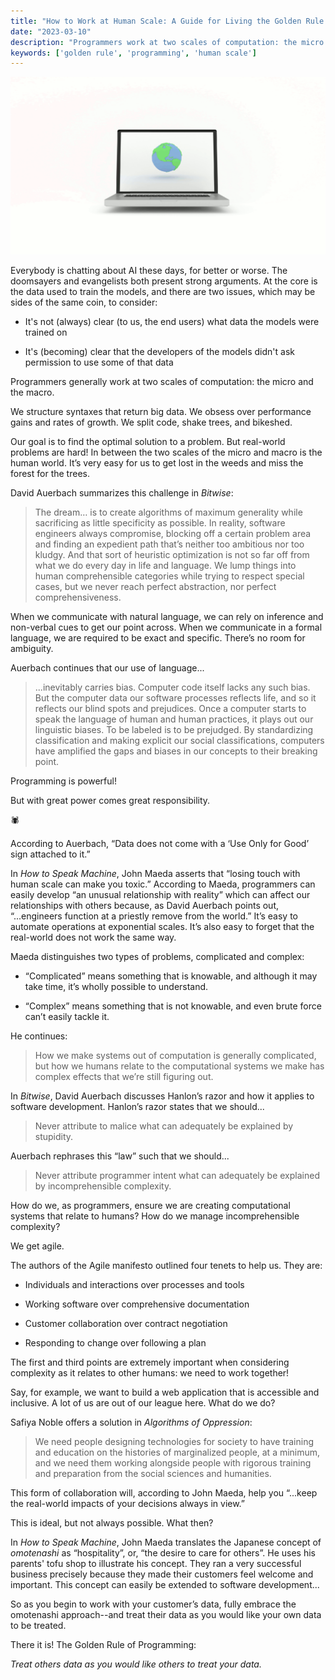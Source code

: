 ```yaml
---
title: "How to Work at Human Scale: A Guide for Living the Golden Rule of Programming"
date: "2023-03-10"
description: "Programmers work at two scales of computation: the micro and the macro. How do we ensure we are creating computational systems that relate to humans? By living The Golden Rule of Programming."
keywords: ['golden rule', 'programming', 'human scale']
---
```


![Graphic of an open laptop with a globe on the screen ](./jarednielsen-golden-rule-programming.png)

Everybody is chatting about AI these days, for better or worse. The doomsayers and evangelists both present strong arguments. At the core is the data used to train the models, and there are two issues, which may be sides of the same coin, to consider:   

* It's not (always) clear (to us, the end users) what data the models were trained on

* It's (becoming) clear that the developers of the models didn't ask permission to use some of that data

Programmers generally work at two scales of computation: the micro and the macro. 

We structure syntaxes that return big data. We obsess over performance gains and rates of growth. We split code, shake trees, and bikeshed. 

Our goal is to find the optimal solution to a problem. But real-world problems are hard! In between the two scales of the micro and macro is the human world. It’s very easy for us to get lost in the weeds and miss the forest for the trees. 

David Auerbach summarizes this challenge in _Bitwise_:

> The dream…  is to create algorithms of maximum generality while sacrificing as little specificity as possible. In reality, software engineers always compromise, blocking off a certain problem area and finding an expedient path that’s neither too ambitious nor too kludgy. And that sort of heuristic optimization is not so far off from what we do every day in life and language. We lump things into human comprehensible categories while trying to respect special cases, but we never reach perfect abstraction, nor perfect comprehensiveness.

When we communicate with natural language, we can rely on inference and non-verbal cues to get our point across. When we communicate in a formal language, we are required to be exact and specific. There’s no room for ambiguity.

Auerbach continues that our use of language...

> ...inevitably carries bias. Computer code itself lacks any such bias. But the computer data our software processes reflects life, and so it reflects our blind spots and prejudices. Once a computer starts to speak the language of human and human practices, it plays out our linguistic biases. To be labeled is to be prejudged. By standardizing classification and making explicit our social classifications, computers have amplified the gaps and biases in our concepts to their breaking point.

Programming is powerful! 

But with great power comes great responsibility. 

🕷️

According to Auerbach, “Data does not come with a ‘Use Only for Good’ sign attached to it.”

In _How to Speak Machine_, John Maeda asserts that “losing touch with human scale can make you toxic.” According to Maeda, programmers can easily develop “an unusual relationship with reality” which can affect our relationships with others because, as David Auerbach points out, “...engineers function at a priestly remove from the world.” It’s easy to automate operations at exponential scales. It’s also easy to forget that the real-world does not work the same way. 

Maeda distinguishes two types of problems, complicated and complex:

* “Complicated” means something that is knowable, and although it may take time, it’s wholly possible to understand. 

* “Complex” means something that is not knowable, and even brute force can’t easily tackle it. 

He continues: 

> How we make systems out of computation is generally complicated, but how we humans relate to the computational systems we make has complex effects that we’re still figuring out.

In _Bitwise_, David Auerbach discusses Hanlon’s razor and how it applies to software development. Hanlon’s razor states that we should...

> Never attribute to malice what can adequately be explained by stupidity.

Auerbach rephrases this “law” such that we should...

> Never attribute programmer intent what can adequately be explained by incomprehensible complexity.

How do we, as programmers, ensure we are creating computational systems that relate to humans? How do we manage incomprehensible complexity? 

We get agile.

The authors of the Agile manifesto outlined four tenets to help us. They are:

* Individuals and interactions over processes and tools

* Working software over comprehensive documentation

* Customer collaboration over contract negotiation

* Responding to change over following a plan

The first and third points are extremely important when considering complexity as it relates to other humans: we need to work together!

Say, for example, we want to build a web application that is accessible and inclusive. A lot of us are out of our league here. What do we do? 

Safiya Noble offers a solution in _Algorithms of Oppression_:

> We need people designing technologies for society to have training and education on the histories of marginalized people, at a minimum, and we need them working alongside people with rigorous training and preparation from the social sciences and humanities.

This form of collaboration will, according to John Maeda, help you “...keep the real-world impacts of your decisions always in view.”

This is ideal, but not always possible. What then?

In _How to Speak Machine_, John Maeda translates the Japanese concept of _omotenashi_ as “hospitality”, or, “the desire to care for others”. He uses his parents' tofu shop to illustrate his concept. They ran a very successful business precisely because they made their customers feel welcome and important. This concept can easily be extended to software development...

So as you begin to work with your customer’s data, fully embrace the omotenashi approach--and treat their data as you would like your own data to be treated.

There it is! The Golden Rule of Programming:

_Treat others data as you would like others to treat your data._